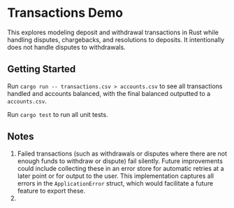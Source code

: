 # Transactions Demo

This explores modeling deposit and withdrawal transactions in Rust while handling disputes, chargebacks, and resolutions to deposits. It intentionally does not handle disputes to withdrawals.

## Getting Started

Run `cargo run -- transactions.csv > accounts.csv` to see all transactions handled and accounts balanced, with the final balanced outputted to a `accounts.csv`.

Run `cargo test` to run all unit tests.

## Notes

1. Failed transactions (such as withdrawals or disputes where there are not enough funds to withdraw or dispute) fail silently. Future improvements could include collecting these in an error store for automatic retries at a later point or for output to the user. This implementation captures all errors in the `ApplicationError` struct, which would facilitate a future feature to export these.
2. 